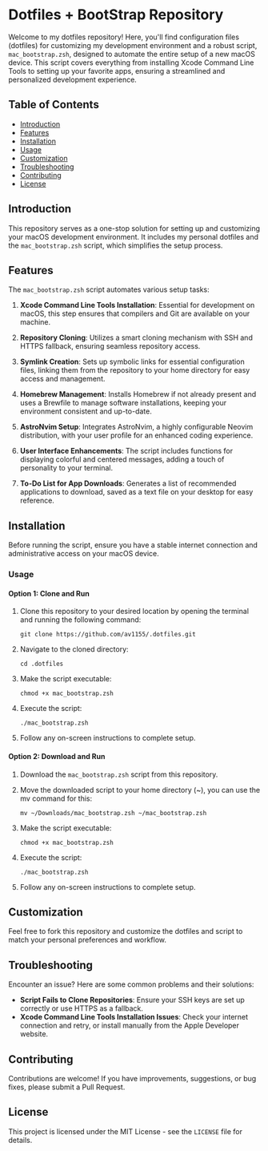 # Dotfiles + BootStrap Repository

Welcome to my dotfiles repository! Here, you'll find configuration files
(dotfiles) for customizing my development environment and a robust script,
`mac_bootstrap.zsh`, designed to automate the entire setup of a new macOS
device. This script covers everything from installing Xcode Command Line Tools
to setting up your favorite apps, ensuring a streamlined and personalized
development experience.

## Table of Contents

- [Introduction](#introduction)
- [Features](#features)
- [Installation](#installation)
- [Usage](#usage)
- [Customization](#customization)
- [Troubleshooting](#troubleshooting)
- [Contributing](#contributing)
- [License](#license)

## Introduction

This repository serves as a one-stop solution for setting up and customizing
your macOS development environment. It includes my personal dotfiles and the
`mac_bootstrap.zsh` script, which simplifies the setup process.

## Features

The `mac_bootstrap.zsh` script automates various setup tasks:

1. **Xcode Command Line Tools Installation**: Essential for development on
   macOS, this step ensures that compilers and Git are available on your
   machine.

2. **Repository Cloning**: Utilizes a smart cloning mechanism with SSH and HTTPS
   fallback, ensuring seamless repository access.

3. **Symlink Creation**: Sets up symbolic links for essential configuration
   files, linking them from the repository to your home directory for easy
   access and management.

4. **Homebrew Management**: Installs Homebrew if not already present and uses a
   Brewfile to manage software installations, keeping your environment
   consistent and up-to-date.

5. **AstroNvim Setup**: Integrates AstroNvim, a highly configurable Neovim
   distribution, with your user profile for an enhanced coding experience.

6. **User Interface Enhancements**: The script includes functions for displaying
   colorful and centered messages, adding a touch of personality to your
   terminal.

7. **To-Do List for App Downloads**: Generates a list of recommended
   applications to download, saved as a text file on your desktop for easy
   reference.

## Installation

Before running the script, ensure you have a stable internet connection and
administrative access on your macOS device.

### Usage

#### Option 1: Clone and Run

1. Clone this repository to your desired location by opening the terminal and
   running the following command:

   ```shell
   git clone https://github.com/av1155/.dotfiles.git
   ```

2. Navigate to the cloned directory:

   `cd .dotfiles`

3. Make the script executable:

   `chmod +x mac_bootstrap.zsh`

4. Execute the script:

   `./mac_bootstrap.zsh`

5. Follow any on-screen instructions to complete setup.

#### Option 2: Download and Run

1. Download the `mac_bootstrap.zsh` script from this repository.

2. Move the downloaded script to your home directory (~), you can use the mv
   command for this:

   ```shell
   mv ~/Downloads/mac_bootstrap.zsh ~/mac_bootstrap.zsh
   ```

3. Make the script executable:

   `chmod +x mac_bootstrap.zsh`

4. Execute the script:

   `./mac_bootstrap.zsh`

5. Follow any on-screen instructions to complete setup.

## Customization

Feel free to fork this repository and customize the dotfiles and script to match
your personal preferences and workflow.

## Troubleshooting

Encounter an issue? Here are some common problems and their solutions:

- **Script Fails to Clone Repositories**: Ensure your SSH keys are set up
  correctly or use HTTPS as a fallback.
- **Xcode Command Line Tools Installation Issues**: Check your internet
  connection and retry, or install manually from the Apple Developer website.

## Contributing

Contributions are welcome! If you have improvements, suggestions, or bug fixes,
please submit a Pull Request.

## License

This project is licensed under the MIT License - see the `LICENSE` file for
details.
